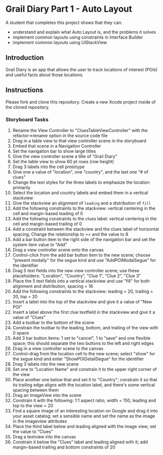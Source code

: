 # Grail Diary Part 1 - Auto Layout

A student that completes this project shows that they can:

- understand and explain what Auto Layout is, and the problems it solves
- implement common layouts using constraints in Interface Builder
- implement common layouts using UIStackView

## Introduction

Grail Diary is an app that allows the user to track locations of interest (POIs) and useful facts about those locations.

## Instructions

Please fork and clone this repository. Create a new Xcode project inside of the cloned repository.

### Storyboard Tasks

1. Rename the View Controller to "CluesTableViewController" with the refactor->rename option in the source code file
2. Drag in a table view to that view controller scene in the storyboard
3. Embed that scene in a Navigation Controller
4. Set the navigation bar to show large titles
5. Give the view controller scene a title of "Grail Diary"
6. Set the table view to show 60 pt rows (row height)
7. Drag 3 labels into the cell prototype
8. Give one a value of "location", one "country", and the last one "# of clues"
9. Change the text styles for the three labels to emphasize the location primarily
10. Select the location and country labels and embed them in a vertical stackview
11. Give the stackview an alignment of `leading` and a distribution of `fill`
12. Add the following constraints to the stackview: vertical centering in the cell and margin-based leading of 0
13. Add the following constraints to the clues label: vertical centering in the cell and margin-based trailing of 0
14. Add a constraint between the stackview and the clues label of horizontal spacing; Change the relationship to >= and the value to 8
15. Add a bar button item to the right side of the navigation bar and set the system item value to "Add"
16. Drag a view controller scene onto the canvas
17. Control-click from the add bar button item to the new scene; choose "present modally" for the segue kind and use "AddPOIModalSegue" for the identifier
18. Drag 5 text fields into the new view controller scene; use these placeholders: "Location", "Country", "Clue 1", "Clue 2", "Clue 3"
19. Place the 5 text fields into a vertical stackview and use "fill" for both alignment and distribution, spacing = 16
20. Add the following constraints to the stackview: leading = 20, trailing = 20, top = 20
21. Insert a label into the top of the stackview and give it a value of "New POI"
22. Insert a label above the first clue textfield in the stackview and give it a value of "Clues"
23. Add a toolbar to the bottom of the scene
24. Constrain the toolbar to the leading, bottom, and trailing of the view with 0 space
25. Add 3 bar button items: 1 set to "cancel", 1 to "save" and one flexible space; this should separate the two buttons to the left and right edges
26. Drag in a view controller scene to the canvas
27. Control-drag from the location cell to the new scene; select "show" for the segue kind and enter "ShowPOIDetailSegue" for the identifier
28. Drag 3 labels into the new scene
29. Set one to "Location Name" and constrain it to the upper right corner of the view
30. Place another one below that and set it to "Country"; constrain it so that its trailing edge aligns with the location label, and there's some vertical spacing between them
31. Drag an ImageView into the scene
32. Constrain it with the following: 1:1 aspect ratio, width = 150, leading and top to the view = 20
33. Find a square image of an interesting location on Google and drag it into your asset catalog; set a sensible name and set the name as the image in the imageview attributes
34. Place the third label below and leading aligned with the image view; set the value to "Clues"
35. Drag a textview into the canvas
36. Constrain it below the "Clues" label and leading aligned with it; add margin-based trailing and bottom constraints of 20